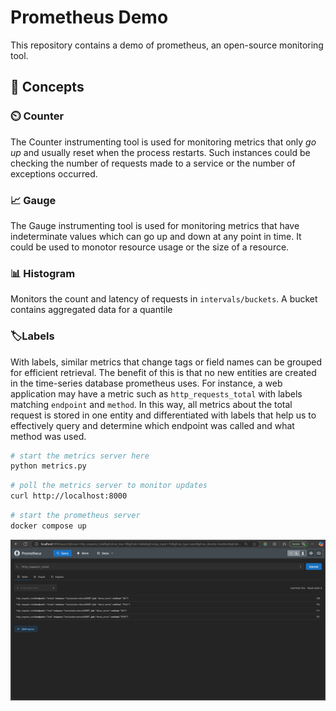 # Prometheus Demo

This repository contains a demo of prometheus, an open-source monitoring tool.

## 🔖 Concepts

### ⏲️ Counter

The Counter instrumenting tool is used for monitoring metrics that only _go up_ and usually reset when the process restarts. Such instances could be checking the number of requests made to a service or the number of exceptions occurred.

### 📈 Gauge

The Gauge instrumenting tool is used for monitoring metrics that have indeterminate values which can go up and down at any point in time. It could be used to monotor resource usage or the size of a resource.

### 📊 Histogram

Monitors the count and latency of requests in `intervals/buckets`. A bucket contains aggregated data for a quantile

### 🏷️Labels

With labels, similar metrics that change tags or field names can be grouped for efficient retrieval. The benefit of this is that no new entities are created in the time-series database prometheus uses. For instance, a web application may have a metric such as `http_requests_total` with labels matching `endpoint` and `method`. In this way, all metrics about the total request is stored in one entity and differentiated with labels that help us to effectively query and determine which endpoint was called and what method was used.

```bash
# start the metrics server here
python metrics.py
```

```bash
# poll the metrics server to monitor updates
curl http://localhost:8000
```

```bash
# start the prometheus server
docker compose up
```

![Demo Server](./demo.png)
